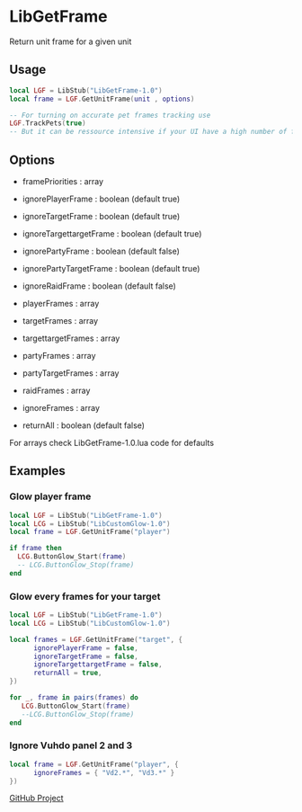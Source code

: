 # LibGetFrame

Return unit frame for a given unit

## Usage

```Lua
local LGF = LibStub("LibGetFrame-1.0")
local frame = LGF.GetUnitFrame(unit , options)

-- For turning on accurate pet frames tracking use
LGF.TrackPets(true)
-- But it can be ressource intensive if your UI have a high number of frames and/or a high number of UNIT_PET events happen in encounter
```

## Options

- framePriorities : array

- ignorePlayerFrame : boolean (default true)
- ignoreTargetFrame : boolean (default true)
- ignoreTargettargetFrame : boolean (default true)
- ignorePartyFrame : boolean (default false)
- ignorePartyTargetFrame : boolean (default true)
- ignoreRaidFrame : boolean (default false)

- playerFrames : array
- targetFrames : array
- targettargetFrames : array
- partyFrames : array
- partyTargetFrames : array
- raidFrames : array
- ignoreFrames : array
- returnAll : boolean (default false)

For arrays check LibGetFrame-1.0.lua code for defaults

## Examples

### Glow player frame

```Lua
local LGF = LibStub("LibGetFrame-1.0")
local LCG = LibStub("LibCustomGlow-1.0")
local frame = LGF.GetUnitFrame("player")

if frame then
  LCG.ButtonGlow_Start(frame)
  -- LCG.ButtonGlow_Stop(frame)
end
```

### Glow every frames for your target

```Lua
local LGF = LibStub("LibGetFrame-1.0")
local LCG = LibStub("LibCustomGlow-1.0")

local frames = LGF.GetUnitFrame("target", {
      ignorePlayerFrame = false,
      ignoreTargetFrame = false,
      ignoreTargettargetFrame = false,
      returnAll = true,
})

for _, frame in pairs(frames) do
   LCG.ButtonGlow_Start(frame)
   --LCG.ButtonGlow_Stop(frame)
end
```

### Ignore Vuhdo panel 2 and 3

```Lua
local frame = LGF.GetUnitFrame("player", {
      ignoreFrames = { "Vd2.*", "Vd3.*" }
})
```

[GitHub Project](https://github.com/mrbuds/LibGetFrame)
